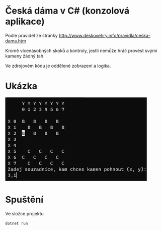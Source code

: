# Česká dáma v C# (konzolová aplikace)

Podle pravidel ze stránky http://www.deskovehry.info/pravidla/ceska-dama.htm 

Kromě vícenásobných skoků a kontroly, jestli nemůže hráč provést svými kameny žádný tah.

Ve zdrojovém kódu je oddělené zobrazení a logika.

# Ukázka
![Screenshot](img.png)

# Spuštění
Ve složce projektu
```
dotnet run
```

